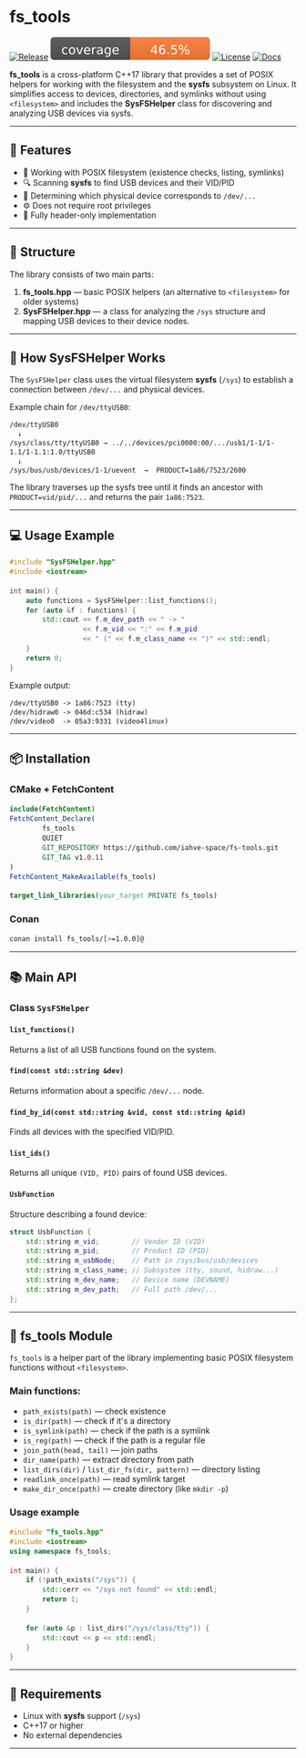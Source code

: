 # fs_tools

[![Release](https://img.shields.io/github/v/release/iahve-space/fs-tools?include_prereleases&label=release)](https://github.com/iahve-space/fs-tools/releases)
![Coverage](badges/coverage.svg)
[![License](https://img.shields.io/github/license/iahve-space/protolib)](LICENSE)
[![Docs](https://github.com/iahve-space/fs-tools/actions/workflows/docs.yml/badge.svg)](https://iahve-space.github.io/protolib/)

**fs_tools** is a cross-platform C++17 library that provides a set of POSIX helpers for working with the filesystem and the **sysfs** subsystem on Linux. It simplifies access to devices, directories, and symlinks without using `<filesystem>` and includes the **SysFSHelper** class for discovering and analyzing USB devices via sysfs.

---

## 🚀 Features

- 📂 Working with POSIX filesystem (existence checks, listing, symlinks)
- 🔍 Scanning **sysfs** to find USB devices and their VID/PID
- 🧭 Determining which physical device corresponds to `/dev/...`
- ⚙️ Does not require root privileges
- 🧱 Fully header-only implementation

---

## 🧩 Structure

The library consists of two main parts:

1. **fs_tools.hpp** — basic POSIX helpers (an alternative to `<filesystem>` for older systems)
2. **SysFSHelper.hpp** — a class for analyzing the `/sys` structure and mapping USB devices to their device nodes.

---

## 🧠 How SysFSHelper Works

The `SysFSHelper` class uses the virtual filesystem **sysfs** (`/sys`) to establish a connection between `/dev/...` and physical devices.

Example chain for `/dev/ttyUSB0`:

```
/dev/ttyUSB0
  ↓
/sys/class/tty/ttyUSB0 → ../../devices/pci0000:00/.../usb1/1-1/1-1.1/1-1.1:1.0/ttyUSB0
  ↓
/sys/bus/usb/devices/1-1/uevent  →  PRODUCT=1a86/7523/2600
```

The library traverses up the sysfs tree until it finds an ancestor with `PRODUCT=vid/pid/...` and returns the pair `1a86:7523`.

---

## 💻 Usage Example

```cpp
#include "SysFSHelper.hpp"
#include <iostream>

int main() {
    auto functions = SysFSHelper::list_functions();
    for (auto &f : functions) {
        std::cout << f.m_dev_path << " -> "
                  << f.m_vid << ":" << f.m_pid
                  << " (" << f.m_class_name << ")" << std::endl;
    }
    return 0;
}
```

Example output:

```
/dev/ttyUSB0 -> 1a86:7523 (tty)
/dev/hidraw0 -> 046d:c534 (hidraw)
/dev/video0  -> 05a3:9331 (video4linux)
```

---

## 📦 Installation

### CMake + FetchContent

```cmake
include(FetchContent)
FetchContent_Declare(
        fs_tools
        QUIET
        GIT_REPOSITORY https://github.com/iahve-space/fs-tools.git
        GIT_TAG v1.0.11
)
FetchContent_MakeAvailable(fs_tools)

target_link_libraries(your_target PRIVATE fs_tools)
```

### Conan

```bash
conan install fs_tools/[>=1.0.0]@
```

---

## 📚 Main API

### Class `SysFSHelper`

#### `list_functions()`

Returns a list of all USB functions found on the system.

#### `find(const std::string &dev)`

Returns information about a specific `/dev/...` node.

#### `find_by_id(const std::string &vid, const std::string &pid)`

Finds all devices with the specified VID/PID.

#### `list_ids()`

Returns all unique `(VID, PID)` pairs of found USB devices.

#### `UsbFunction`

Structure describing a found device:

```cpp
struct UsbFunction {
    std::string m_vid;        // Vendor ID (VID)
    std::string m_pid;        // Product ID (PID)
    std::string m_usbNode;    // Path in /sys/bus/usb/devices
    std::string m_class_name; // Subsystem (tty, sound, hidraw...)
    std::string m_dev_name;   // Device name (DEVNAME)
    std::string m_dev_path;   // Full path /dev/...
};
```

---

## 📘 fs_tools Module

`fs_tools` is a helper part of the library implementing basic POSIX filesystem functions without `<filesystem>`.

### Main functions:

- `path_exists(path)` — check existence
- `is_dir(path)` — check if it's a directory
- `is_symlink(path)` — check if the path is a symlink
- `is_reg(path)` — check if the path is a regular file
- `join_path(head, tail)` — join paths
- `dir_name(path)` — extract directory from path
- `list_dirs(dir)` / `list_dir_fs(dir, pattern)` — directory listing
- `readlink_once(path)` — read symlink target
- `make_dir_once(path)` — create directory (like `mkdir -p`)

### Usage example

```cpp
#include "fs_tools.hpp"
#include <iostream>
using namespace fs_tools;

int main() {
    if (!path_exists("/sys")) {
        std::cerr << "/sys not found" << std::endl;
        return 1;
    }

    for (auto &p : list_dirs("/sys/class/tty")) {
        std::cout << p << std::endl;
    }
}
```

---

## 🧩 Requirements

- Linux with **sysfs** support (`/sys`)
- C++17 or higher
- No external dependencies

---
